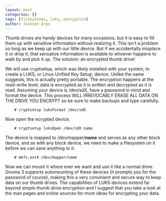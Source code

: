 ```yaml
---
layout: post
categories: []
tags: [filesystems, luks, encryption]
author: Jackson Argo
---
```


Thumb drives are handy devices for many occasions, but it is easy to fill them up with sensitive information without realizing it. This isn't a problem so long as we keep up with our little device. But if we accidentally misplace it or drop it, that sensative information is available to whoever happens to walk by and pick it up. The solution: an encrypted thumb drive!

We will use cryptsetup, which was likely installed with your system, to create a LUKS, or Linux Unified Key Setup, device. Unlike the name suggests, this is actually pretty portable. The encryption happens at the read-write level; data is encrypted as it is written and decrypted as it is read. Assuming your device is /dev/sdX, have a password in mind and format the device. This process WILL IRREVOCABLY ERASE ALL DATA ON THE DRIVE YOU ENCRYPT so be sure to make backups and type carefully.


        # cryptsetup luksFormat /dev/sdX


Now open the ecrypted device.


        # cryptsetup luksOpen /dev/sdX name


The device is mapped to /dev/mapper/<strong>name</strong> and serves as any other block device, and as with any block device, we need to make a filesystem on it before we can save anything to it.


        # mkfs.ext4 /dev/mapper/name


Now we can mount it where ever we want and use it like a normal drive. Gnome 3 supports automounting of these devices (it prompts you for the password of course), making this a very convinient and secure way to keep data on our thumb drives. The capabilities of LUKS devices extend far beyond simple thumb drive encryption and I suggest that you take a look at the man pages and online sources for more ideas for encrypting your data.
